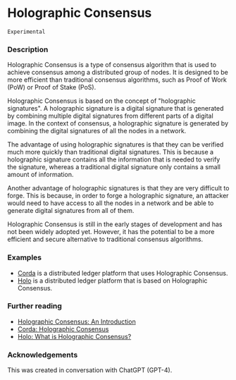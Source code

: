 # Holographic Consensus

`Experimental`

### Description

Holographic Consensus is a type of consensus algorithm that is used to achieve consensus among a distributed group of nodes. It is designed to be more efficient than traditional consensus algorithms, such as Proof of Work (PoW) or Proof of Stake (PoS).

Holographic Consensus is based on the concept of "holographic signatures". A holographic signature is a digital signature that is generated by combining multiple digital signatures from different parts of a digital image. In the context of consensus, a holographic signature is generated by combining the digital signatures of all the nodes in a network.

The advantage of using holographic signatures is that they can be verified much more quickly than traditional digital signatures. This is because a holographic signature contains all the information that is needed to verify the signature, whereas a traditional digital signature only contains a small amount of information.

Another advantage of holographic signatures is that they are very difficult to forge. This is because, in order to forge a holographic signature, an attacker would need to have access to all the nodes in a network and be able to generate digital signatures from all of them.

Holographic Consensus is still in the early stages of development and has not been widely adopted yet. However, it has the potential to be a more efficient and secure alternative to traditional consensus algorithms.

### Examples

- [Corda](https://www.corda.net/) is a distributed ledger platform that uses Holographic Consensus.
- [Holo](https://holochain.org/) is a distributed ledger platform that is based on Holographic Consensus.

### Further reading

- [Holographic Consensus: An Introduction](https://medium.com/@simondlr/holographic-consensus-an-introduction-12b98f16a4a4)
- [Corda: Holographic Consensus](https://docs.corda.net/holographic-consensus.html)
- [Holo: What is Holographic Consensus?](https://medium.com/holochain/what-is-holographic-consensus-48f44ceecc7d)

### Acknowledgements

This was created in conversation with ChatGPT (GPT-4).